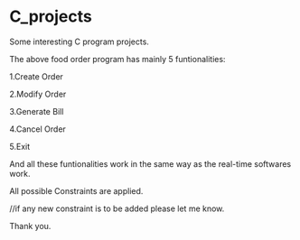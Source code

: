 # C_projects
Some interesting C program projects.

The above food order program has mainly 5 funtionalities:

1.Create Order

2.Modify Order  

3.Generate Bill

4.Cancel Order

5.Exit

And all these funtionalities work in the same way as the real-time softwares work. 

All possible Constraints are applied.

//if any new constraint is to be added please let me know.

Thank you.
